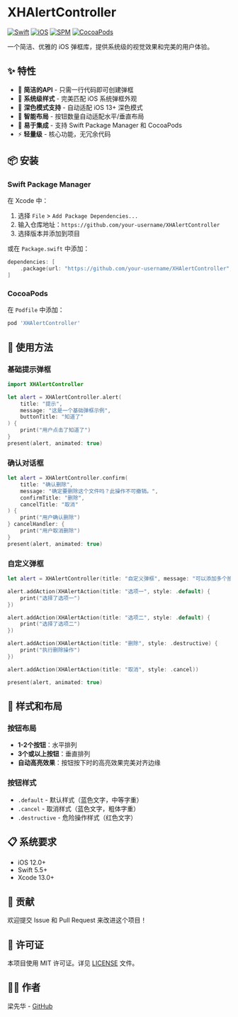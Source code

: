 # XHAlertController

[![Swift](https://img.shields.io/badge/Swift-5.5+-orange.svg)](https://swift.org)
[![iOS](https://img.shields.io/badge/iOS-12.0+-blue.svg)](https://developer.apple.com/ios/)
[![SPM](https://img.shields.io/badge/SPM-compatible-brightgreen.svg)](https://swift.org/package-manager/)
[![CocoaPods](https://img.shields.io/badge/CocoaPods-compatible-red.svg)](https://cocoapods.org/)

一个简洁、优雅的 iOS 弹框库，提供系统级的视觉效果和完美的用户体验。

## ✨ 特性

- 🎯 **简洁的API** - 只需一行代码即可创建弹框
- 🎨 **系统级样式** - 完美匹配 iOS 系统弹框外观
- 🌙 **深色模式支持** - 自动适配 iOS 13+ 深色模式
- 📱 **智能布局** - 按钮数量自动适配水平/垂直布局
- 🔧 **易于集成** - 支持 Swift Package Manager 和 CocoaPods
- ⚡ **轻量级** - 核心功能，无冗余代码

## 📦 安装

### Swift Package Manager

在 Xcode 中：
1. 选择 `File` > `Add Package Dependencies...`
2. 输入仓库地址：`https://github.com/your-username/XHAlertController`
3. 选择版本并添加到项目

或在 `Package.swift` 中添加：

```swift
dependencies: [
    .package(url: "https://github.com/your-username/XHAlertController", from: "1.0.0")
]
```

### CocoaPods

在 `Podfile` 中添加：

```ruby
pod 'XHAlertController'
```

## 🚀 使用方法

### 基础提示弹框

```swift
import XHAlertController

let alert = XHAlertController.alert(
    title: "提示",
    message: "这是一个基础弹框示例",
    buttonTitle: "知道了"
) {
    print("用户点击了知道了")
}
present(alert, animated: true)
```

### 确认对话框

```swift
let alert = XHAlertController.confirm(
    title: "确认删除",
    message: "确定要删除这个文件吗？此操作不可撤销。",
    confirmTitle: "删除",
    cancelTitle: "取消"
) {
    print("用户确认删除")
} cancelHandler: {
    print("用户取消删除")
}
present(alert, animated: true)
```

### 自定义弹框

```swift
let alert = XHAlertController(title: "自定义弹框", message: "可以添加多个按钮")

alert.addAction(XHAlertAction(title: "选项一", style: .default) {
    print("选择了选项一")
})

alert.addAction(XHAlertAction(title: "选项二", style: .default) {
    print("选择了选项二")
})

alert.addAction(XHAlertAction(title: "删除", style: .destructive) {
    print("执行删除操作")
})

alert.addAction(XHAlertAction(title: "取消", style: .cancel))

present(alert, animated: true)
```

## 🎨 样式和布局

### 按钮布局

- **1-2个按钮**：水平排列
- **3个或以上按钮**：垂直排列
- **自动高亮效果**：按钮按下时的高亮效果完美对齐边缘

### 按钮样式

- `.default` - 默认样式（蓝色文字，中等字重）
- `.cancel` - 取消样式（蓝色文字，粗体字重）
- `.destructive` - 危险操作样式（红色文字）

## 📋 系统要求

- iOS 12.0+
- Swift 5.5+
- Xcode 13.0+

## 🤝 贡献

欢迎提交 Issue 和 Pull Request 来改进这个项目！

## 📄 许可证

本项目使用 MIT 许可证。详见 [LICENSE](LICENSE) 文件。

## 👨‍💻 作者

梁先华 - [GitHub](https://github.com/your-username)

